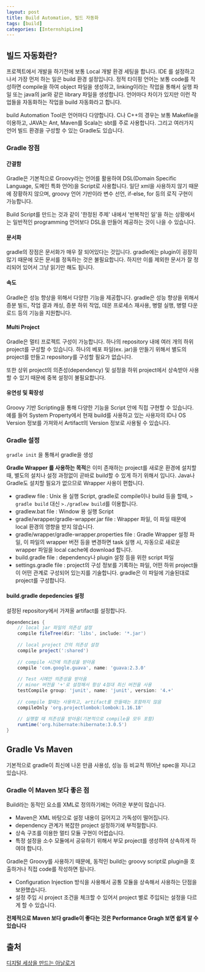 ```yaml
---
layout: post
title: Build Automation, 빌드 자동화
tags: [build]
categories: [InternshipLine]
---
```


## 빌드 자동화란?

프로젝트에서 개발을 하기전에 보통 Local 개발 환경 세팅을 합니다. IDE 를 설정하고 나서 가장 먼저 하는 일은 build 환경 설정입니다. 정적 타이핑 언어는 보통 code를 작성하면 compile을 하여 object 파일을 생성하고, linking이라는 작업을 통해서 실행 파일 또는 java의 jar와 같은 library 파일을 생성합니다. 언어마다 차이가 있지만 이런 작업들을 자동화하는 작업을 build 자동화라고 합니다.

build Automation Tool은 언어마다 다양합니다. C나 C++의 경우는 보통 Makefile을 이용하고, JAVA는 Ant, Maven를 Scala는 sbt를 주로 사용합니다. 그리고 여러가지 언어 빌드 환경을 구성할 수 있는 Gradle도 있습니다.

### Gradle 장점

#### 간결함

Gradle은 기본적으로 Groovy라는 언어를 활용하여 DSL(Domain Specific Language, 도메인 특화 언어)을 Script로 사용합니다. 일단 xml을 사용하지 않기 때문에 장황하지 않으며, groovy 언어 기반이라 변수 선언, if-else, for 등의 로직 구현이 가능합니다.

Build Script를 만드는 것과 같이 '한정된 주제' 내에서 '반복적인 일'을 하는 상황에서는 일반적인 programming 언어보다 DSL을 만들어 제공하는 것이 나을 수 있습니다.

#### 문서화

gradle의 장점은 문서화가 매우 잘 되어있다는 것입니다. gradle에는 plugin이 굉장히 많기 때문에 모든 문서를 정독하는 것은 불필요합니다. 하지만 이를 제외한 문서가 잘 정리되어 있어서 그냥 읽기만 해도 됩니다.

#### 속도

Gradle은 성능 향상을 위해서 다양한 기능을 제공합니다. gradle은 성능 향상을 위해서 증분 빌드, 작업 결과 캐싱, 증분 하위 작업, 데몬 프로세스 재사용, 병렬 실행, 병렬 다운로드 등의 기능을 지원합니다.

#### Multi Project

Gradle은 멀티 프로젝트 구성이 가능합니다. 하나의 repository 내에 여러 개의 하위 project를 구성할 수 있습니다. 하나의 베포 파일(ex. jar)을 만들기 위해서 별도의 project를 만들고 repository를 구성할 필요가 없습니다.

또한 상위 project의 의존성(dependency) 및 설정을 하위 project에서 상속받아 사용할 수 있기 때문에 중복 설정이 불필요합니다.

#### 유연성 및 확장성

Groovy 기반 Scripting을 통해 다양한 기능을 Script 안에 직접 구현할 수 있습니다. 예를 들어 System Property에서 현재 build를 사용하고 있는 사용자의 ID나 OS Version 정보를 가져와서 Artifact의 Version 정보로 사용될 수 있습니다.

### Gradle 설정

`gradle init` 을 통해서 gradle을 생성

**Gradle Wrapper 를 사용하는 목적**은 이미 존재하는 project를 새로운 환경에 설치할 때, 별도의 설치나 설정 과정없이 곧바로 build할 수 있게 하기 위해서 입니다. Java나 Gradle도 설치할 필요가 없으므로 Wrapper 사용이 편합니다.

* gradlew file : Unix 용 실행 Script, gradle로 compile이나 build 등을 할때, `> gradle build` 대신 `>./gradlew build`를 이용합니다.
* gradlew.bat file : Window 용 실행 Script
* gradle/wrapper/gradle-wrapper.jar file : Wrapper 파일, 이 파일 때문에 local 환경의 영향을 받지 않습니다.
* gradle/wrapper/gradle-wrapper.properties file : Gradle Wrapper 설정 파일, 이 파일의 wrapper 버전 등을 변경하면 task 실행 시, 자동으로 새로운 wrapper 파일을 local cache에 download 합니다.
* build.gradle file : dependency나 plugin 설정 등을 위한 script 파일
* settings.gradle file : project의 구성 정보를 기록하는 파일, 어떤 하위 project들이 어떤 관계로 구성되어 있는지를 기술합니다. gradle은 이 파일에 기술된대로 project를 구성합니다.

#### build.gradle depedencies 설정

설정된 repository에서 가져올 artifact를 설정합니다.

``` groovy
dependencies {
    // local jar 파일의 의존성 설정
    compile fileTree(dir: 'libs', include: '*.jar')
    
    // local project 간의 의존성 설정
    compile project(':shared')
    
    // compile 시간에 의존성을 받아옴
    compile 'com.google.guava', name: 'guava:2.3.0'
    
    // Test 시에만 의존성을 받아옴
    // minor 버전을 '+'로 설정해서 항상 4점대 최신 버전을 사용
    testCompile group: 'junit', name: 'junit', version: '4.+'
    
    // compile 할때는 사용하고, artifact를 만들때는 포함하지 않음
    compileOnly 'org.projectlombok:lombok:1.16.18'
    
    // 실행할 때 의존성을 받아옴(기본적으로 compile을 모두 포함)
    runtime('org.hibernate:hibernate:3.0.5')
}
```

## Gradle Vs Maven

기본적으로 gradle이 최신에 나온 만큼 사용성, 성능 등 비교적 뛰어난 spec을 지니고 있습니다.

### Gradle 이 Maven 보다 좋은 점

Build라는 동적인 요소를 XML로 정의하기에는 어려운 부분이 많습니다.

* Maven은 XML 바탕으로 설정 내용이 길어지고 가독성이 떨어집니다.
* dependency 관계가 복잡한 project 설정하기에 부적절합니다.
* 상속 구조를 이용한 멀티 모듈 구현이 어렵습니다.
* 특정 설정을 소수 모듈에서 공유하기 위해서 부모 project를 생성하여 상속하게 하여야 합니다.

Gradle은 Groovy를 사용하기 때문에, 동적인 build는 groovy script로 plugin을 호출하거나 직접 code를 작성하면 됩니다.

* Configuration Injection 방식을 사용해서 공통 모듈을 상속해서 사용하는 단점을 보완했습니다.
* 설정 주입 시 project 조건을 체크할 수 있어서 project 별로 주입되는 설정을 다르게 할 수 있습니다.

**전체적으로 Maven 보다 gradle이 좋다는 것은 Performance Gragh 보면 쉽게 알 수 있습니다**





## 출처

[디지털 세상을 만드는 아날로거](https://medium.com/@goinhacker/운영-자동화-1-빌드-자동화-by-gradle-7630c0993d09)